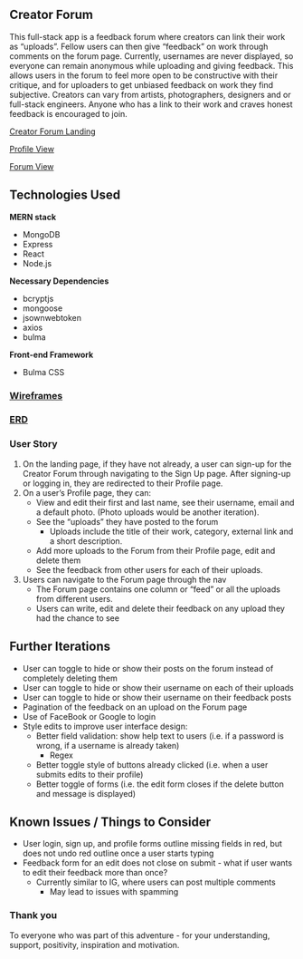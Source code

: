 ## Creator Forum

This full-stack app is a feedback forum where creators can link their work as “uploads”. Fellow users can then give “feedback” on work through comments on the forum page. Currently, usernames are never displayed, so everyone can remain anonymous while uploading and giving feedback. This allows users in the forum to feel more open to be constructive with their critique, and for uploaders to get unbiased feedback on work they find subjective. Creators can vary from artists, photographers, designers and or full-stack engineers. Anyone who has a link to their work and craves honest feedback is encouraged to join.

<a href="https://drive.google.com/file/d/1h1XQiBn9VYzdjgt3wMPq_L5h8gaFLL29/view?usp=sharing">Creator Forum Landing<a/>

<a href="https://drive.google.com/file/d/1rvbk-BQQ1BSCHCblAxlanwFkDDXY2yyI/view?usp=sharing">Profile View<a/>

<a href="https://drive.google.com/file/d/14BBpPz5h4WSD_35Fo8IpxjvXZsxR5Dyl/view?usp=sharing">Forum View<a/>

## Technologies Used

**MERN stack**
* MongoDB
* Express
* React
* Node.js

**Necessary Dependencies**
* bcryptjs
* mongoose
* jsownwebtoken
* axios
* bulma

**Front-end Framework**
* Bulma CSS

### <a href="https://drive.google.com/file/d/1fXJ85V6RJ8fKuHJrtsnShuBMiou8qo-U/view?usp=sharing">Wireframes</a>

### <a href="https://drive.google.com/file/d/1b8J5DdnNpFwXCw6q6BKJn59bfXIzREeQ/view?usp=sharing">ERD</a>

### User Story
1. On the landing page, if they have not already, a user can sign-up for the Creator Forum through navigating to the Sign Up page. After signing-up or logging in, they are redirected to their Profile page.
2. On a user’s Profile page, they can:
    * View and edit their first and last name, see their username, email and a default photo. (Photo uploads would be another iteration).
    * See the “uploads” they have posted to the forum
        * Uploads include the title of their work, category, external link and a short description.
    * Add more uploads to the Forum from their Profile page, edit and delete them
    * See the feedback from other users for each of their uploads.
3. Users can navigate to the Forum page through the nav
    * The Forum page contains one column or “feed” or all the uploads from different users. 
    * Users can write, edit and delete their feedback on any upload they had the chance to see

## Further Iterations
* User can toggle to hide or show their posts on the forum instead of completely deleting them
* User can toggle to hide or show their username on each of their uploads
* User can toggle to hide or show their username on their feedback posts
* Pagination of the feedback on an upload on the Forum page
* Use of FaceBook or Google to login
* Style edits to improve user interface design:
    * Better field validation: show help text to users (i.e. if a password is wrong, if a username is already taken)
        * Regex
    * Better toggle style of buttons already clicked (i.e. when a user submits edits to their profile)
    * Better toggle of forms (i.e. the edit form closes if the delete button and message is displayed)

## Known Issues / Things to Consider
* User login, sign up, and profile forms outline missing fields in red, but does not undo red outline once a user starts typing
* Feedback form for an edit does not close on submit - what if user wants to edit their feedback more than once?
    * Currently similar to IG, where users can post multiple comments
        * May lead to issues with spamming

### Thank you
To everyone who was part of this adventure - for your understanding, support, positivity, inspiration and motivation. 

